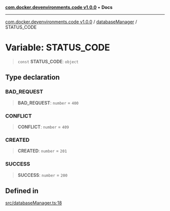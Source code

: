 [**com.docker.devenvironments.code v1.0.0**](../../README.md) • **Docs**

***

[com.docker.devenvironments.code v1.0.0](../../README.md) / [databaseManager](../README.md) / STATUS\_CODE

# Variable: STATUS\_CODE

> `const` **STATUS\_CODE**: `object`

## Type declaration

### BAD\_REQUEST

> **BAD\_REQUEST**: `number` = `400`

### CONFLICT

> **CONFLICT**: `number` = `409`

### CREATED

> **CREATED**: `number` = `201`

### SUCCESS

> **SUCCESS**: `number` = `200`

## Defined in

[src/databaseManager.ts:18](https://github.com/diego-dini/API-de-Gerenciamento-de-Tarefas/blob/af5f928f65b5a1b1f01ef851e3d416d5eeef8bc1/src/databaseManager.ts#L18)
